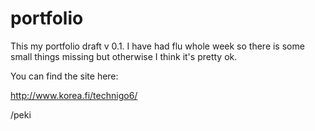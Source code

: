 # portfolio


This my portfolio draft v 0.1. I have had flu whole week so there is some small things missing but otherwise I think it's pretty ok. 

You can find the site here:

http://www.korea.fi/technigo6/

/peki
